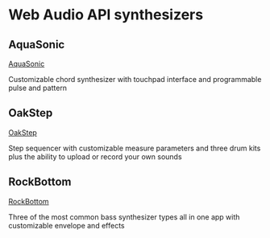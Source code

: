 # Web Audio API synthesizers

## AquaSonic 
[AquaSonic](https://aquasonic.netlify.app/)

Customizable chord synthesizer with touchpad interface and programmable pulse and pattern

## OakStep

[OakStep](https://oakstep.netlify.app/)

Step sequencer with customizable measure parameters and three drum kits plus the ability to upload or record your own sounds

## RockBottom 

[RockBottom](https://rockbottom.netlify.app/)

Three of the most common bass synthesizer types all in one app with customizable envelope and effects






